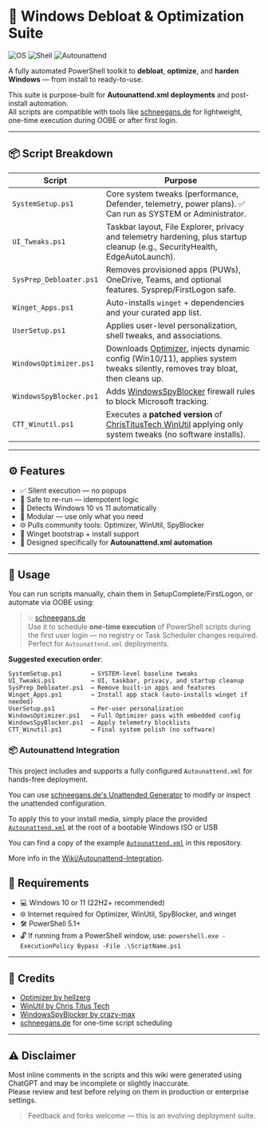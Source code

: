# 🧰 Windows Debloat & Optimization Suite

![OS](https://img.shields.io/badge/Windows-10%20%7C%2011-blue)
![Shell](https://img.shields.io/badge/Shell-PowerShell-008fc7)
![Autounattend](https://img.shields.io/badge/Autounattend-Compatible-green)

A fully automated PowerShell toolkit to **debloat**, **optimize**, and **harden Windows** — from install to ready-to-use.

This suite is purpose-built for **Autounattend.xml deployments** and post-install automation.  
All scripts are compatible with tools like [schneegans.de](https://schneegans.de/windows/unattend-generator) for lightweight, one-time execution during OOBE or after first login.

---

## 📦 Script Breakdown

| Script                   | Purpose |
|--------------------------|---------|
| `SystemSetup.ps1`        | Core system tweaks (performance, Defender, telemetry, power plans). ✅ Can run as SYSTEM or Administrator. |
| `UI_Tweaks.ps1`          | Taskbar layout, File Explorer, privacy and telemetry hardening, plus startup cleanup (e.g., SecurityHealth, EdgeAutoLaunch). |
| `SysPrep_Debloater.ps1`  | Removes provisioned apps (PUWs), OneDrive, Teams, and optional features. Sysprep/FirstLogon safe. |
| `Winget_Apps.ps1`        | Auto-installs `winget` + dependencies and your curated app list. |
| `UserSetup.ps1`          | Applies user-level personalization, shell tweaks, and associations. |
| `WindowsOptimizer.ps1`   | Downloads [Optimizer](https://github.com/hellzerg/optimizer), injects dynamic config (Win10/11), applies system tweaks silently, removes tray bloat, then cleans up. |
| `WindowsSpyBlocker.ps1`  | Adds [WindowsSpyBlocker](https://github.com/crazy-max/WindowsSpyBlocker) firewall rules to block Microsoft tracking. |
| `CTT_Winutil.ps1`        | Executes a **patched version** of [ChrisTitusTech WinUtil](https://christitus.com/win) applying only system tweaks (no software installs). |

---

## ⚙️ Features

- ✅ Silent execution — no popups
- 🔁 Safe to re-run — idempotent logic
- 🧠 Detects Windows 10 vs 11 automatically
- 🧩 Modular — use only what you need
- 🌐 Pulls community tools: Optimizer, WinUtil, SpyBlocker
- 💾 Winget bootstrap + install support
- 🧱 Designed specifically for **Autounattend.xml automation**

---

## 🚀 Usage

You can run scripts manually, chain them in SetupComplete/FirstLogon, or automate via OOBE using:

> 💡 [schneegans.de](https://schneegans.de/windows/unattend-generator/)  
> Use it to schedule **one-time execution** of PowerShell scripts during the first user login — no registry or Task Scheduler changes required.  
> Perfect for `Autounattend.xml` deployments.

**Suggested execution order**:
```
SystemSetup.ps1        → SYSTEM-level baseline tweaks
UI_Tweaks.ps1          → UI, taskbar, privacy, and startup cleanup
SysPrep_Debloater.ps1  → Remove built-in apps and features
Winget_Apps.ps1        → Install app stack (auto-installs winget if needed)
UserSetup.ps1          → Per-user personalization
WindowsOptimizer.ps1   → Full Optimizer pass with embedded config
WindowsSpyBlocker.ps1  → Apply telemetry blocklists
CTT_Winutil.ps1        → Final system polish (no software)
```

### 📦 Autounattend Integration

This project includes and supports a fully configured `Autounattend.xml` for hands-free deployment.

You can use [schneegans.de's Unattended Generator](https://schneegans.de/windows/unattend-generator/) to modify or inspect the unattended configuration.

To apply this to your install media, simply place the provided [`Autounattend.xml`](./autounattend.xml) at the root of a bootable Windows ISO or USB

You can find a copy of the example [`Autounattend.xml`](./autounattend.xml) in this repository.

More info in the [Wiki/Autounattend-Integration](https://github.com/lotusflowr/windows-debloat-automated/wiki/Autounattend-Integration).

## 📌 Requirements

- 💻 Windows 10 or 11 (22H2+ recommended)
- 🌐 Internet required for Optimizer, WinUtil, SpyBlocker, and winget
- 🛠 PowerShell 5.1+
- 🔓 If running from a PowerShell window, use: `powershell.exe -ExecutionPolicy Bypass -File .\ScriptName.ps1`

---

## 🤝 Credits

- [Optimizer by hellzerg](https://github.com/hellzerg/optimizer)
- [WinUtil by Chris Titus Tech](https://github.com/ChrisTitusTech/winutil)
- [WindowsSpyBlocker by crazy-max](https://github.com/crazy-max/WindowsSpyBlocker)
- [schneegans.de](https://schneegans.de) for one-time script scheduling

---

## ⚠️ Disclaimer

Most inline comments in the scripts and this wiki were generated using ChatGPT and may be incomplete or slightly inaccurate.  
Please review and test before relying on them in production or enterprise settings.

> Feedback and forks welcome — this is an evolving deployment suite.
